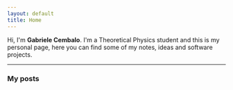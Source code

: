 ```yaml
---
layout: default
title: Home
---
```


Hi, I'm **Gabriele Cembalo**.
I'm a Theoretical Physics student and this is my personal page, here you can find some of my notes, ideas and software projects.

---

### My posts

